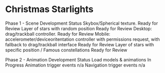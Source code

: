# Christmas Starlights
Phase 1 - Scene Development	Status
Skybox/Spherical texture.	Ready for Review
Layer of stars with random position	Ready for Review
Desktop: drag/trackball controller.	Ready for Review
Mobile: accelerometer/deviceoritentation controller with permissions request, with fallback to drag/trackball interface	Ready for Review
Layer of stars with specific position / Famous constellations	Ready for Review
	
Phase 2 - Animation Development	Status
Load models & animations	In Progress
Animation trigger events	n/a
Navigation trigger events	n/a
